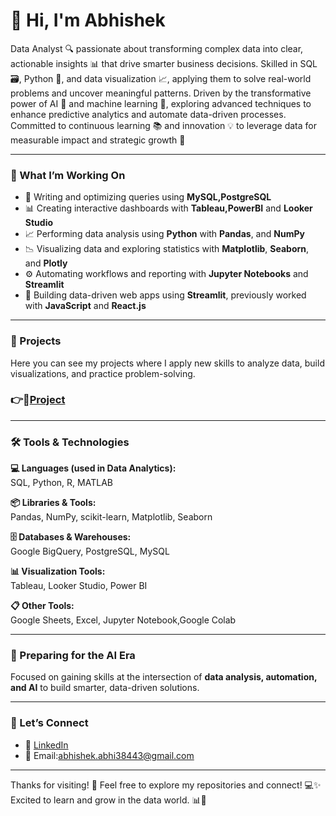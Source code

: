 # 👋 Hi, I'm Abhishek

Data Analyst 🔍 passionate about transforming complex data into clear, actionable insights 📊 that drive smarter business decisions. Skilled in SQL 🗃️, Python 🐍, and data visualization 📈, applying them to solve real-world problems and uncover meaningful patterns.
Driven by the transformative power of AI 🤖 and machine learning 📡, exploring advanced techniques to enhance predictive analytics and automate data-driven processes. Committed to continuous learning 📚 and innovation 💡 to leverage data for measurable impact and strategic growth 🚀

---

### 💼 What I’m Working On
- 🔎 Writing and optimizing queries using **MySQL,PostgreSQL**    
- 📊 Creating interactive dashboards with **Tableau,PowerBI** and **Looker Studio**
- 📈 Performing data analysis using **Python** with **Pandas**, and **NumPy**
- 📉 Visualizing data and exploring statistics with **Matplotlib**, **Seaborn**, and **Plotly**
- ⚙️ Automating workflows and reporting with **Jupyter Notebooks** and **Streamlit**
- 🚀 Building data-driven web apps using **Streamlit**, previously worked with **JavaScript** and **React.js**


---

### 📁 Projects
Here you can see my projects where I apply new skills to analyze data, build visualizations, and practice problem-solving.
### 👉🔗[Project](https://www.datascienceportfol.io/gt)

---

### 🛠️ Tools & Technologies

**💻 Languages (used in Data Analytics):**  
SQL, Python, R, MATLAB

**📦 Libraries & Tools:**  
Pandas, NumPy, scikit-learn, Matplotlib, Seaborn

**🗄️ Databases & Warehouses:**  
Google BigQuery, PostgreSQL, MySQL

**📊 Visualization Tools:**  
Tableau, Looker Studio, Power BI

**📋 Other Tools:**  
Google Sheets, Excel, Jupyter Notebook,Google Colab

---

### 🤖 Preparing for the AI Era
Focused on gaining skills at the intersection of **data analysis, automation, and AI** to build smarter, data-driven solutions.

---

### 🤝 Let’s Connect

- 💼 [LinkedIn](https://www.linkedin.com/in/abhi399/) 
- 📧 Email:abhishek.abhi38443@gmail.com

---
Thanks for visiting! 🙌
Feel free to explore my repositories and connect! 💻✨
Excited to learn and grow in the data world. 📊🚀


